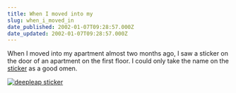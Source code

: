```yaml
---
title: When I moved into my
slug: when_i_moved_in
date_published: 2002-01-07T09:28:57.000Z
date_updated: 2002-01-07T09:28:57.000Z
---
```


When I moved into my apartment almost two months ago, I saw a sticker on the door of an apartment on the first floor. I could only take the name on the [sticker](stuff/deepleapsticker.jpg) as a good omen.

[![deepleap sticker](stuff/deepleap.jpg)](stuff/deepleapsticker.jpg)
